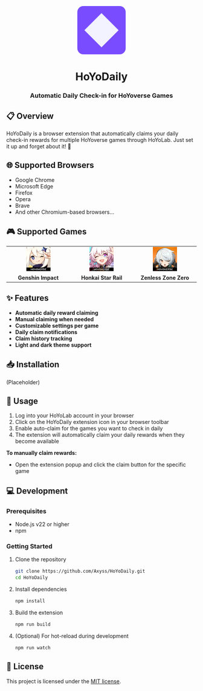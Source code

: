 <p align="center">
  <img src="./public/icon128.png" alt="HoYoDaily Logo" width="128"/>
</p>

<h1 align="center">HoYoDaily</h1>
<h3 align="center">Automatic Daily Check-in for HoYoverse Games</h3>


## 📋 Overview

HoYoDaily is a browser extension that automatically claims your daily check-in rewards for multiple HoYoverse games through HoYoLab. Just set it up and forget about it! 🚀

## 🌐 Supported Browsers

- Google Chrome
- Microsoft Edge
- Firefox
- Opera
- Brave
- And other Chromium-based browsers...

## 🎮 Supported Games

<table>
  <tr>
    <td align="center" width="200"><img src="./src/assets/genshin-icon.webp" alt="Genshin Impact" width="64" /></td>
    <td align="center" width="200"><img src="./src/assets/hsr-icon.webp" alt="Honkai Star Rail" width="64" /></td>
    <td align="center" width="200"><img src="./src/assets/zzz-icon.webp" alt="Zenless Zone Zero" width="64" /></td>
  </tr>
  <tr>
    <td align="center"><b>Genshin Impact</b></td>
    <td align="center"><b>Honkai Star Rail</b></td>
    <td align="center"><b>Zenless Zone Zero</b></td>
  </tr>
</table>

## ✨ Features

- **Automatic daily reward claiming**
- **Manual claiming when needed**
- **Customizable settings per game**
- **Daily claim notifications**
- **Claim history tracking**
- **Light and dark theme support**

## 📥 Installation

(Placeholder)

## 🚀 Usage

1. Log into your HoYoLab account in your browser
2. Click on the HoYoDaily extension icon in your browser toolbar
3. Enable auto-claim for the games you want to check in daily
4. The extension will automatically claim your daily rewards when they become available

**To manually claim rewards:**
- Open the extension popup and click the claim button for the specific game

## 💻 Development

### Prerequisites
- Node.js v22 or higher
- npm

### Getting Started

1. Clone the repository
   ```bash
   git clone https://github.com/Axyss/HoYoDaily.git
   cd HoYoDaily
   ```

2. Install dependencies
   ```bash
   npm install
   ```
   
3. Build the extension
   ```bash
   npm run build
   ```

4. (Optional) For hot-reload during development
   ```bash
   npm run watch
   ```

## 📄 License

This project is licensed under the [MIT license](LICENSE).

